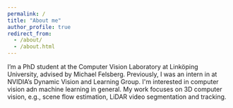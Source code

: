 ```yaml
---
permalink: /
title: "About me"
author_profile: true
redirect_from: 
  - /about/
  - /about.html
---
```


I’m a PhD student at the Computer Vision Laboratory at Linköping University, advised by Michael Felsberg. Previously, I was an intern in at NVIDIA’s Dynamic Vision and Learning Group. I'm  interested in computer vision adn machine learning in general. My work focuses on 3D computer vision, e.g., scene flow estimation, LiDAR video segmentation and tracking. 